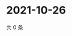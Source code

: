 # 2021-10-26

共 0 条

<!-- BEGIN -->
<!-- 最后更新时间 Tue Oct 26 2021 07:15:46 GMT+0800 (China Standard Time) -->

<!-- END -->
